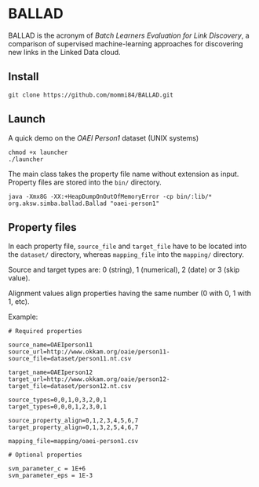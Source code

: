 # BALLAD

BALLAD is the acronym of *Batch Learners Evaluation for Link Discovery*, a comparison of supervised machine-learning approaches for discovering new links in the Linked Data cloud.

## Install

	git clone https://github.com/mommi84/BALLAD.git

## Launch

A quick demo on the *OAEI Person1* dataset (UNIX systems)

	chmod +x launcher
	./launcher

The main class takes the property file name without extension as input. Property files are stored into the `bin/` directory.

	java -Xmx8G -XX:+HeapDumpOnOutOfMemoryError -cp bin/:lib/* org.aksw.simba.ballad.Ballad "oaei-person1"

## Property files

In each property file, `source_file` and `target_file` have to be located into the `dataset/` directory, whereas `mapping_file` into the `mapping/` directory.

Source and target types are: 0 (string), 1 (numerical), 2 (date) or 3 (skip value).

Alignment values align properties having the same number (0 with 0, 1 with 1, etc).

Example:

	# Required properties
	
	source_name=OAEIperson11
	source_url=http://www.okkam.org/oaie/person11-
	source_file=dataset/person11.nt.csv
	
	target_name=OAEIperson12
	target_url=http://www.okkam.org/oaie/person12-
	target_file=dataset/person12.nt.csv
	
	source_types=0,0,1,0,3,2,0,1
	target_types=0,0,0,1,2,3,0,1
	
	source_property_align=0,1,2,3,4,5,6,7
	target_property_align=0,1,3,2,5,4,6,7
	
	mapping_file=mapping/oaei-person1.csv
	
	# Optional properties
	
	svm_parameter_c = 1E+6
	svm_parameter_eps = 1E-3
